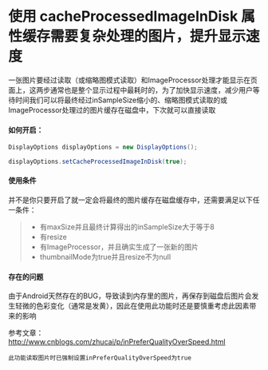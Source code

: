 # 使用 cacheProcessedImageInDisk 属性缓存需要复杂处理的图片，提升显示速度

一张图片要经过读取（或缩略图模式读取）和ImageProcessor处理才能显示在页面上，这两步通常也是整个显示过程中最耗时的，为了加快显示速度，减少用户等待时间我们可以将最终经过inSampleSize缩小的、缩略图模式读取的或ImageProcessor处理过的图片缓存在磁盘中，下次就可以直接读取

#### 如何开启：

```java
DisplayOptions displayOptions = new DisplayOptions();

displayOptions.setCacheProcessedImageInDisk(true);
```

#### 使用条件

并不是你只要开启了就一定会将最终的图片缓存在磁盘缓存中，还需要满足以下任一条件：
>* 有maxSize并且最终计算得出的inSampleSize大于等于8
>* 有resize
>* 有ImageProcessor，并且确实生成了一张新的图片
>* thumbnailMode为true并且resize不为null

#### 存在的问题

由于Android天然存在的BUG，导致读到内存里的图片，再保存到磁盘后图片会发生轻微的色彩变化（通常是发黄），因此在使用此功能时还是要慎重考虑此因素带来的影响

参考文章：http://www.cnblogs.com/zhucai/p/inPreferQualityOverSpeed.html

`此功能读取图片时已强制设置inPreferQualityOverSpeed为true`
